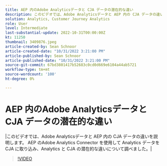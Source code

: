 ```yaml
---
title: AEP 内のAdobe Analyticsデータと CJA データの潜在的な違い
description: このビデオでは、Adobe Analyticsデータと AEP 内の CJA データの違いを説明します。 AEP のAdobe Analytics Connector を使用して Analytics データを CJA に取り込み、Analytics と CJA の潜在的な違いについて調べました。
solution: Analytics, Customer Journey Analytics
role: User
level: Intermediate
last-substantial-update: 2022-10-31T00:00:00Z
kt: 11250
thumbnail: 3409876.jpeg
article-created-by: Sean Schnoor
article-created-date: "10/31/2022 3:21:00 PM"
article-published-by: Sean Schnoor
article-published-date: "10/31/2022 3:21:00 PM"
source-git-commit: 67bd3801417b52683c0cd0d669e6104a44ab5721
workflow-type: tm+mt
source-wordcount: '100'
ht-degree: 0%

---
```



# AEP 内のAdobe Analyticsデータと CJA データの潜在的な違い

|このビデオでは、Adobe Analyticsデータと AEP 内の CJA データの違いを説明します。 AEP のAdobe Analytics Connector を使用して Analytics データを CJA に取り込み、Analytics と CJA の潜在的な違いについて調べました。|

>[!VIDEO](https://video.tv.adobe.com/v/3409876/?quality=12&learn=on)
